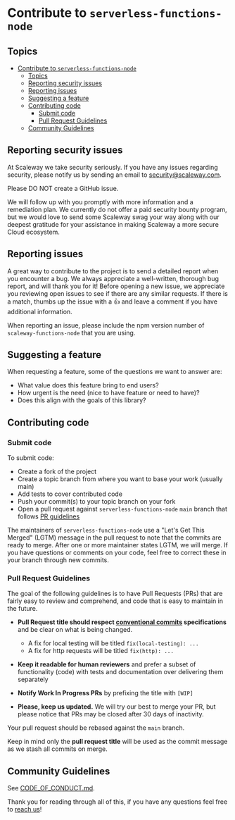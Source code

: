 # Contribute to `serverless-functions-node`

## Topics

- [Contribute to `serverless-functions-node`](#contribute-to-serverless-functions-node)
  - [Topics](#topics)
  - [Reporting security issues](#reporting-security-issues)
  - [Reporting issues](#reporting-issues)
  - [Suggesting a feature](#suggesting-a-feature)
  - [Contributing code](#contributing-code)
    - [Submit code](#submit-code)
    - [Pull Request Guidelines](#pull-request-guidelines)
  - [Community Guidelines](#community-guidelines)

## Reporting security issues

At Scaleway we take security seriously. If you have any issues regarding security,
please notify us by sending an email to security@scaleway.com.

Please DO NOT create a GitHub issue.

We will follow up with you promptly with more information and a remediation plan.
We currently do not offer a paid security bounty program, but we would love to send some
Scaleway swag your way along with our deepest gratitude for your assistance in making
Scaleway a more secure Cloud ecosystem.

## Reporting issues

A great way to contribute to the project is to send a detailed report when you encounter a bug.
We always appreciate a well-written, thorough bug report, and will thank you for it!
Before opening a new issue, we appreciate you reviewing open issues to see if there are any similar requests.
If there is a match, thumbs up the issue with a 👍 and leave a comment if you have additional information.

When reporting an issue, please include the npm version number of `scaleway-functions-node` that you are using.

## Suggesting a feature

When requesting a feature, some of the questions we want to answer are:

- What value does this feature bring to end users?
- How urgent is the need (nice to have feature or need to have)?
- Does this align with the goals of this library?

## Contributing code

### Submit code

To submit code:

- Create a fork of the project
- Create a topic branch from where you want to base your work (usually main)
- Add tests to cover contributed code
- Push your commit(s) to your topic branch on your fork
- Open a pull request against `serverless-functions-node` `main` branch that follows [PR guidelines](#pull-request-guidelines)

The maintainers of `serverless-functions-node` use a "Let's Get This Merged" (LGTM) message in the pull request to note that the commits are ready to merge.
After one or more maintainer states LGTM, we will merge.
If you have questions or comments on your code, feel free to correct these in your branch through new commits.

### Pull Request Guidelines

The goal of the following guidelines is to have Pull Requests (PRs) that are fairly easy to review and comprehend, and code that is easy to maintain in the future.

- **Pull Request title should respect [conventional commits](https://www.conventionalcommits.org/en/v1.0.0) specifications** and be clear on what is being changed.

  - A fix for local testing will be titled `fix(local-testing): ...`
  - A fix for http requests will be titled `fix(http): ...`

- **Keep it readable for human reviewers** and prefer a subset of functionality (code) with tests and documentation over delivering them separately

- **Notify Work In Progress PRs** by prefixing the title with `[WIP]`
- **Please, keep us updated.**
  We will try our best to merge your PR, but please notice that PRs may be closed after 30 days of inactivity.

Your pull request should be rebased against the `main` branch.

Keep in mind only the **pull request title** will be used as the commit message as we stash all commits on merge.

## Community Guidelines

See [CODE_OF_CONDUCT.md](CODE_OF_CONDUCT.md).

Thank you for reading through all of this, if you have any questions feel free to [reach us](../README.md#reach-us)!
